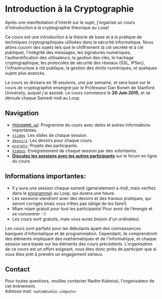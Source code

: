 # Introduction à la Cryptographie

Après une manifestation d'intérêt sur le sujet, j'organise un cours d'introduction à la cryptographie théorique au Loop!

Ce cours est une introduction à la théorie de base et à la pratique de techniques cryptographiques utilisées dans la sécurité informatique. Nous allons couvrir des sujets tels que le chiffrement (à clé secrète et à clé publique), l'intégrité des messages, les signatures numériques, l'authentification des utilisateurs, la gestion des clés, le hachage cryptographique, les protocoles de sécurité des réseaux (SSL, IPSec), l'infrastructure à clé publique, la gestion des droits numériques, et quelques sujets plus avancés.

Le cours se divisera en 18 sessions, une par semaine, et sera basé sur le cours de cryptographie enseigné par le Professeur Dan Boneh de Stanford University, auquel j'ai assisté. Le cours commence le **20 Juin 2015**, et se déroule chaque Samedi midi au Loop.

## Navigation
* [`PROGRAMME.md`](https://github.com/kaepora/courscrypto/blob/master/PROGRAMME.md): Programme du cours avec dates et autres informations importantes.
* [`slides`](https://github.com/kaepora/courscrypto/tree/master/slides): Les slides de chaque session.
* [`devoirs`](https://github.com/kaepora/courscrypto/tree/master/devoirs): Les devoirs pour chaque cours.
* [`projets`](https://github.com/kaepora/courscrypto/tree/master/projets): Projets des participants.
* [`Videos`](http://courscrypto.org): Enregistrement de chaque session par des volontaires.
* [**Discutez les sessions avec les autres participants**](https://github.com/kaepora/courscrypto/issues/) sur le forum en ligne du cours.

## Informations importantes:
* Il y aura une session chaque samedi (generalement a midi, mais verifiez dans le [programme](https://github.com/kaepora/courscrypto/blob/master/PROGRAMME.md)) au Loop, qui durera une heure.
* Les sessions viendront avec des devoirs et des travaux pratiques, qui seront corrigés (mais vous n’êtes pas obligé de les faire!).
* Miam miam gratuit pour tout les participants! Pour avoir de l’énergie et se concentrer :-)
* Les cours sont gratuits, mais vous aurez besoin d'un ordinateur.

Les cours sont parfaits pour les débutants ayant des connaissances basiques d'informatique et de programmation. Cependant, ils comprendront des éléments impliquant des mathématiques et de l'informatique, et chaque session sera basée sur les éléments des cours précédents. L'organisation de ce cours est un effort exigeant, vous êtes donc priés de participer que si vous êtes prêt à prendre un engagement sérieux.

## Contact
Pour toutes questions, veuillez contacter Nadim Kobeissi, l'organisateur de cet évènement.  
Adresse mail: `nadim@nadim.computer`
